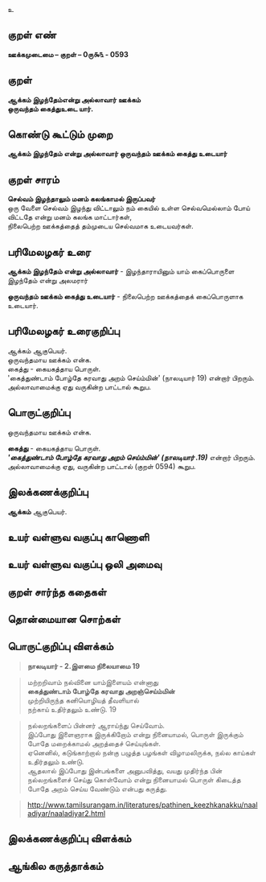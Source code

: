 உ

## குறள் எண் 

**ஊக்கமுடைமை – குறள் – 0ரு௯௩ - 0593**  

## குறள் 

**ஆக்கம் இழந்தேம்என்று அல்லாவார் ஊக்கம்  
ஒருவந்தம் கைத்துஉடை யார்.**  

## கொண்டு கூட்டும் முறை

**ஆக்கம் இழந்தேம் என்று அல்லாவார் ஒருவந்தம் ஊக்கம் கைத்து உடையார்** 

## குறள் சாரம் 

**செல்வம் இழந்தாலும் மனம் கலங்காமல் இருப்பவர்**  
ஒரு வேளை செல்வம் இழந்து விட்டாலும் நம் கையில் உள்ள செல்வமெல்லாம் போய் விட்டதே என்று மனம் கலங்க மாட்டார்கள்,  
நிலைபெற்ற ஊக்கத்தைத் தம்முடைய செல்வமாக உடையவர்கள்.  

## பரிமேலழகர் உரை

**ஆக்கம் இழந்தேம் என்று அல்லாவார்** - இழந்தாராயினும் யாம் கைப்பொருளை இழந்தேம் என்று அலமரார்  

**ஒருவந்தம் ஊக்கம் கைத்து உடையார்** - நிலைபெற்ற ஊக்கத்தைக் கைப்பொருளாக உடையார். 

## பரிமேலழகர் உரைகுறிப்பு   

ஆக்கம் ஆகுபெயர்.  
ஒருவந்தமாய ஊக்கம் என்க.  
கைத்து - கையகத்தாய பொருள்.  
'கைத்துண்டாம் போழ்தே கரவாது அறம் செய்ம்மின்' (நாலடியார் 19) என்றார் பிறரும். அல்லாவாமைக்கு ஏது வருகின்ற பாட்டால் கூறுப.    

## பொருட்குறிப்பு 

ஒருவந்தமாய ஊக்கம் என்க.   

**கைத்து** - கையகத்தாய பொருள்.  
_**'கைத்துண்டாம் போழ்தே கரவாது அறம் செய்ம்மின்' (நாலடியார் .19)**_ என்றார் பிறரும்.  
அல்லாவாமைக்கு ஏது, வருகின்ற பாட்டால் (குறள் 0594) கூறுப.  

## இலக்கணக்குறிப்பு  

**ஆக்கம்** ஆகுபெயர்.   

## உயர் வள்ளுவ வகுப்பு காணொளி


## உயர் வள்ளுவ வகுப்பு ஒலி அமைவு 

 
## குறள் சார்ந்த கதைகள் 


## தொன்மையான சொற்கள்


## பொருட்குறிப்பு விளக்கம்

>**நாலடியார் - 2.இளமை நிலையாமை 19**  

>மற்றறிவாம் நல்வினை யாம்இளையம் என்னாது  
>**கைத்துண்டாம் போழ்தே கரவாது அறஞ்செய்ம்மின்**  
>முற்றியிருந்த கனியொழியத் தீவளியால்  
>நற்காய் உதிர்தலும் உண்டு. 	19

>நல்லறங்களைப் பின்னர் ஆராய்ந்து செய்வோம்.   
>இப்போது இளைஞராக இருக்கிறோம் என்று நினையாமல், பொருள் இருக்கும் போதே மறைக்காமல் அறத்தைச் செய்யுங்கள்.    
>ஏனெனில், கடுங்காற்றால் நன்கு பழுத்த பழங்கள் விழாமலிருக்க, நல்ல காய்கள் உதிர்தலும் உண்டு.   
>ஆதலால் இப்போது இன்பங்களை அனுபவித்து, வயது முதிர்ந்த பின் நல்லறங்களைச் செய்து கொள்வோம் என்று நினையாமல் பொருள் கிடைத்த போதே அறம் செய்ய வேண்டும் என்பது கருத்து.    

>http://www.tamilsurangam.in/literatures/pathinen_keezhkanakku/naaladiyar/naaladiyar2.html

## இலக்கணக்குறிப்பு விளக்கம்


## ஆங்கில கருத்தாக்கம் 



